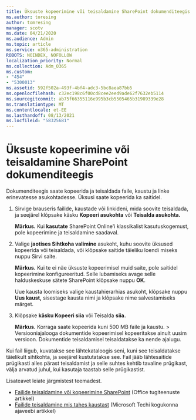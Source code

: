 ```yaml
---
title: Üksuste kopeerimine või teisaldamine SharePoint dokumenditeegis
ms.author: toresing
author: tomresing
manager: scotv
ms.date: 04/21/2020
ms.audience: Admin
ms.topic: article
ms.service: o365-administration
ROBOTS: NOINDEX, NOFOLLOW
localization_priority: Normal
ms.collection: Adm_O365
ms.custom:
- "454"
- "5300013"
ms.assetid: 592f502a-493f-4bf4-adc3-5bc8aea87bb5
ms.openlocfilehash: c32ec198c6f00cd8cee2eed9ade62f7632eb5114
ms.sourcegitcommit: ab75f66355116e995b3cb5505465b31989339e28
ms.translationtype: MT
ms.contentlocale: et-EE
ms.lasthandoff: 08/13/2021
ms.locfileid: "58325681"
---
```

# <a name="copy-or-move-items-in-a-sharepoint-document-library"></a>Üksuste kopeerimine või teisaldamine SharePoint dokumenditeegis

Dokumenditeegis saate kopeerida ja teisaldada faile, kaustu ja linke erinevatesse asukohtadesse. Üksusi saate kopeerida ka saitidel. 
  
1. Sirvige brauseris failide, kaustade või linkideni, mida soovite teisaldada, ja seejärel klõpsake käsku **Kopeeri asukohta** või **Teisalda asukohta.**

    **Märkus.** Kui  **kasutate** SharePoint Online'i klassikalist kasutuskogemust, pole kopeerimine ja teisaldamine saadaval.
  
2. Valige **jaotises Sihtkoha valimine** asukoht, kuhu soovite üksused kopeerida või  teisaldada, või klõpsake saitide täieliku loendi miseks nuppu Sirvi saite.

    **Märkus.** Kui te ei näe üksuste kopeerimisel muid saite, pole saitidel kopeerimine konfigureeritud. Selle lubamiseks avage selle halduskeskuse sätete SharePoint klõpsake nuppu **OK**.
  
    Uue kausta loomiseks valige kaustahierarhias asukoht, klõpsake nuppu **Uus kaust,** sisestage kausta nimi ja klõpsake nime salvestamiseks märget.

3. Klõpsake **käsku Kopeeri siia** või Teisalda **siia.**

    **Märkus.** Korraga saate kopeerida kuni 500 MB faile ja kaustu. > Versiooniajalooga dokumentide kopeerimisel kopeeritakse ainult uusim versioon. Dokumentide teisaldamisel teisaldatakse ka nende ajalugu.
  
 Kui fail liigub, kuvatakse see lähtekataloogis seni, kuni see teisaldatakse täielikult sihtkohta, ja seejärel kustutatakse see. Fail jääb lähtesaitide prügikasti alles pärast teisaldamist ja selle suhtes kehtib tavaline prügikast, välja arvatud juhul, kui kasutaja taastab selle prügikastist.

Lisateavet leiate järgmistest teemadest.

 - [Failide teisaldamine või kopeerimine SharePoint](https://support.office.com/article/move-or-copy-files-in-sharepoint-00e2f483-4df3-46be-a861-1f5f0c1a87bc) (Office tugiteenuste artikkel)
 - [Failide teisaldamine mis tahes kaustast](https://techcommunity.microsoft.com/t5/Microsoft-SharePoint-Blog/Now-move-files-anywhere-in-Office-365-SharePoint-and-OneDrive/ba-p/146973) (Microsoft Techi kogukonna ajaveebi artikkel)  